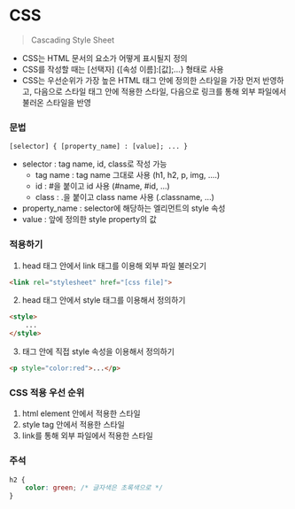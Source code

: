 CSS
===
> Cascading Style Sheet
+ CSS는 HTML 문서의 요소가 어떻게 표시될지 정의
+ CSS를 작성할 때는 [선택자] {[속성 이름]:[값];...} 형태로 사용
+ CSS는 우선순위가 가장 높은 HTML 태그 안에 정의한 스타일을 가장 먼저 반영하고, 다음으로 스타일 태그 안에 적용한 스타일,
다음으로 링크를 통해 외부 파일에서 불러온 스타일을 반영
### 문법
`[selector] { [property_name] : [value]; ... }`
+ selector : tag name, id, class로 작성 가능
    - tag name : tag name 그대로 사용 (h1, h2, p, img, ....)
    - id : #을 붙이고 id 사용 (#name, #id, ...)
    - class : .을 붙이고 class name 사용 (.classname, ...)
+ property_name : selector에 해당하는 엘리먼트의 style 속성
+ value : 앞에 정의한 style property의 값
### 적용하기
1. head 태그 안에서 link 태그를 이용해 외부 파일 불러오기
```html
<link rel="stylesheet" href="[css file]">
```
2. head 태그 안에서 style 태그를 이용해서 정의하기
```html
<style>
    ...
</style>
```
3. 태그 안에 직접 style 속성을 이용해서 정의하기
```html
<p style="color:red">...</p>
```
### CSS 적용 우선 순위
1. html element 안에서 적용한 스타일
2. style tag 안에서 적용한 스타일
3. link를 통해 외부 파일에서 적용한 스타일
### 주석
```css
h2 {
    color: green; /* 글자색은 초록색으로 */
}

```